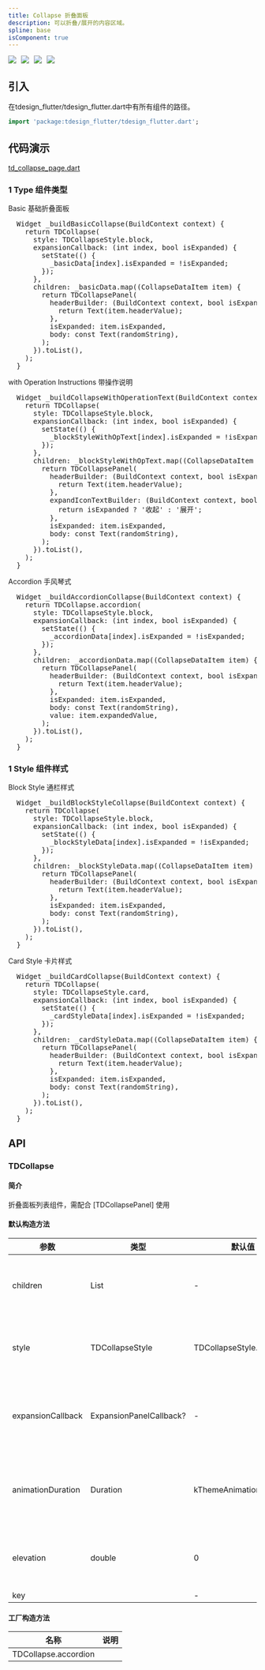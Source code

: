```yaml
---
title: Collapse 折叠面板
description: 可以折叠/展开的内容区域。
spline: base
isComponent: true
---
```


<span class="coverages-badge" style="margin-right: 10px"><img src="https://img.shields.io/badge/coverages%3A%20lines-100%25-blue" /></span><span class="coverages-badge" style="margin-right: 10px"><img src="https://img.shields.io/badge/coverages%3A%20functions-100%25-blue" /></span><span class="coverages-badge" style="margin-right: 10px"><img src="https://img.shields.io/badge/coverages%3A%20statements-100%25-blue" /></span><span class="coverages-badge" style="margin-right: 10px"><img src="https://img.shields.io/badge/coverages%3A%20branches-83%25-blue" /></span>
## 引入

在tdesign_flutter/tdesign_flutter.dart中有所有组件的路径。

```dart
import 'package:tdesign_flutter/tdesign_flutter.dart';
```

## 代码演示

[td_collapse_page.dart](https://github.com/Tencent/tdesign-flutter/blob/main/tdesign-component/example/lib/page/td_collapse_page.dart)

### 1 Type 组件类型

Basic 基础折叠面板
            
<td-code-block panel="Dart">

  <pre slot="Dart" lang="javascript">
  Widget _buildBasicCollapse(BuildContext context) {
    return TDCollapse(
      style: TDCollapseStyle.block,
      expansionCallback: (int index, bool isExpanded) {
        setState(() {
          _basicData[index].isExpanded = !isExpanded;
        });
      },
      children: _basicData.map((CollapseDataItem item) {
        return TDCollapsePanel(
          headerBuilder: (BuildContext context, bool isExpanded) {
            return Text(item.headerValue);
          },
          isExpanded: item.isExpanded,
          body: const Text(randomString),
        );
      }).toList(),
    );
  }</pre>

</td-code-block>
                                  

with Operation Instructions 带操作说明
            
<td-code-block panel="Dart">

  <pre slot="Dart" lang="javascript">
  Widget _buildCollapseWithOperationText(BuildContext context) {
    return TDCollapse(
      style: TDCollapseStyle.block,
      expansionCallback: (int index, bool isExpanded) {
        setState(() {
          _blockStyleWithOpText[index].isExpanded = !isExpanded;
        });
      },
      children: _blockStyleWithOpText.map((CollapseDataItem item) {
        return TDCollapsePanel(
          headerBuilder: (BuildContext context, bool isExpanded) {
            return Text(item.headerValue);
          },
          expandIconTextBuilder: (BuildContext context, bool isExpanded) {
            return isExpanded ? '收起' : '展开';
          },
          isExpanded: item.isExpanded,
          body: const Text(randomString),
        );
      }).toList(),
    );
  }</pre>

</td-code-block>
                                  

Accordion 手风琴式
            
<td-code-block panel="Dart">

  <pre slot="Dart" lang="javascript">
  Widget _buildAccordionCollapse(BuildContext context) {
    return TDCollapse.accordion(
      style: TDCollapseStyle.block,
      expansionCallback: (int index, bool isExpanded) {
        setState(() {
          _accordionData[index].isExpanded = !isExpanded;
        });
      },
      children: _accordionData.map((CollapseDataItem item) {
        return TDCollapsePanel(
          headerBuilder: (BuildContext context, bool isExpanded) {
            return Text(item.headerValue);
          },
          isExpanded: item.isExpanded,
          body: const Text(randomString),
          value: item.expandedValue,
        );
      }).toList(),
    );
  }</pre>

</td-code-block>
                                  
### 1 Style 组件样式

Block Style 通栏样式
            
<td-code-block panel="Dart">

  <pre slot="Dart" lang="javascript">
  Widget _buildBlockStyleCollapse(BuildContext context) {
    return TDCollapse(
      style: TDCollapseStyle.block,
      expansionCallback: (int index, bool isExpanded) {
        setState(() {
          _blockStyleData[index].isExpanded = !isExpanded;
        });
      },
      children: _blockStyleData.map((CollapseDataItem item) {
        return TDCollapsePanel(
          headerBuilder: (BuildContext context, bool isExpanded) {
            return Text(item.headerValue);
          },
          isExpanded: item.isExpanded,
          body: const Text(randomString),
        );
      }).toList(),
    );
  }</pre>

</td-code-block>
                                  

Card Style 卡片样式
            
<td-code-block panel="Dart">

  <pre slot="Dart" lang="javascript">
  Widget _buildCardCollapse(BuildContext context) {
    return TDCollapse(
      style: TDCollapseStyle.card,
      expansionCallback: (int index, bool isExpanded) {
        setState(() {
          _cardStyleData[index].isExpanded = !isExpanded;
        });
      },
      children: _cardStyleData.map((CollapseDataItem item) {
        return TDCollapsePanel(
          headerBuilder: (BuildContext context, bool isExpanded) {
            return Text(item.headerValue);
          },
          isExpanded: item.isExpanded,
          body: const Text(randomString),
        );
      }).toList(),
    );
  }</pre>

</td-code-block>
                                  


## API
### TDCollapse
#### 简介
折叠面板列表组件，需配合 [TDCollapsePanel] 使用
#### 默认构造方法

| 参数 | 类型 | 默认值 | 说明 |
| --- | --- | --- | --- |
| children | List<TDCollapsePanel> | - | 折叠面板列表的子组件 |
| style | TDCollapseStyle | TDCollapseStyle.block | 折叠面板列表的样式 |
| expansionCallback | ExpansionPanelCallback? | - | 折叠面板列表的回调函数； |
| animationDuration | Duration | kThemeAnimationDuration | 折叠面板列表的动画时长 |
| elevation | double | 0 | 折叠面板列表的阴影 |
| key |  | - |  |


#### 工厂构造方法

| 名称  | 说明 |
| --- |  --- |
| TDCollapse.accordion  |  |


  